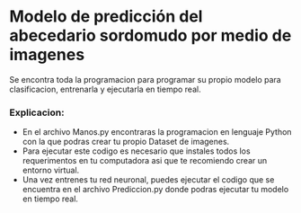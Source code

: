 # Modelo de predicción del abecedario sordomudo por medio de imagenes
Se encontra toda la programacion para programar su propio modelo para clasificacion, entrenarla y ejecutarla en tiempo real.

### Explicacion:
- En el archivo Manos.py encontraras la programacion en lenguaje Python con la que podras crear tu propio Dataset de imagenes.
- Para ejecutar este codigo es necesario que instales todos los requerimentos en tu computadora asi que te recomiendo crear un entorno virtual.
- Una vez entrenes tu red neuronal, puedes ejecutar el codigo que se encuentra en el archivo Prediccion.py donde podras ejecutar tu modelo en tiempo real.
